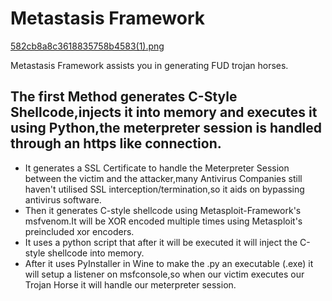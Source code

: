 # Metastasis Framework

[582cb8a8c3618835758b4583(1).png](https://postimg.org/image/6kewsydkj/)

Metastasis Framework assists you in generating FUD trojan horses.

## The first Method generates C-Style Shellcode,injects it into memory and executes it using Python,the meterpreter session is handled through an https like connection.

 - It generates a SSL Certificate to handle the Meterpreter Session between the victim and the attacker,many Antivirus Companies still haven't utilised SSL interception/termination,so it aids on bypassing antivirus software.
 - Then it generates C-style shellcode using Metasploit-Framework's msfvenom.It will be XOR encoded multiple times using Metasploit's preincluded xor encoders.
 - It uses a python script that after it will be executed it will inject the C-style shellcode into memory.
 - After it uses PyInstaller in Wine to make the .py an executable (.exe) it will setup a listener on msfconsole,so when our victim executes our Trojan Horse it will handle our meterpreter session.
